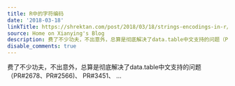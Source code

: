 ```yaml
---
title: R中的字符编码
date: '2018-03-18'
linkTitle: https://shrektan.com/post/2018/03/18/strings-encodings-in-r/
source: Home on Xianying's Blog
description: 费了不少功夫，不出意外，总算是彻底解决了data.table中文支持的问题（PR#2678、PR#2566)、 PR#3451、 ...
disable_comments: true
---
```

费了不少功夫，不出意外，总算是彻底解决了data.table中文支持的问题（PR#2678、PR#2566)、 PR#3451、 ...